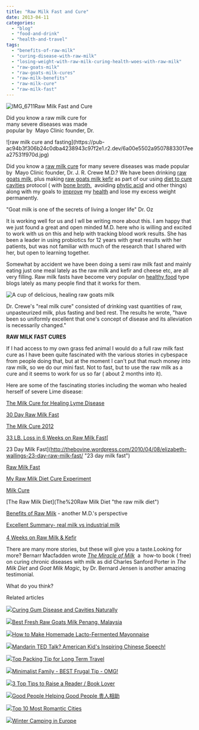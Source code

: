 ```yaml
---
title: "Raw Milk Fast and Cure"
date: 2013-04-11
categories: 
  - "blog"
  - "food-and-drink"
  - "health-and-travel"
tags: 
  - "benefits-of-raw-milk"
  - "curing-disease-with-raw-milk"
  - "losing-weight-with-raw-milk-curing-health-woes-with-raw-milk"
  - "raw-goats-milk"
  - "raw-goats-milk-cures"
  - "raw-milk-benefits"
  - "raw-milk-cure"
  - "raw-milk-fast"
---
```


![IMG_6711](https://pub-ac94b3f306b24c0dba4238943c97f2e1.r2.dev/6a00e5502a95078833017c38840846970b.jpg)Raw Milk Fast and Cure  
  
Did you know a raw milk cure for  
many severe diseases was made  
popular by  Mayo Clinic founder, Dr.

<!--more--> ![raw milk cure and fasting](https://pub-ac94b3f306b24c0dba4238943c97f2e1.r2.dev/6a00e5502a95078833017eea27531f970d.jpg)  
  
Did you know a [raw milk cure](http://www.realmilk.com/health/milk-cure/ "raw milk cure") for many severe diseases was made popular by  Mayo Clinic founder, Dr. J. R. Crewe M.D.? We have been drinking [raw goats milk](http://soultravelers3new.local/2013/03/best-fresh-raw-goats-milk-penang.html "raw goats milk"), plus making [raw goats milk kefir](http://soultravelers3new.local/2012/07/-how-to-make-kefir-easy-goats-milk-or-coconut-milk.html "raw goats milk kefir") as part of our using [diet to cure cavities](http://soultravelers3new.local/2013/03/curing-gum-disease-and-cavities-naturally.html "cure caviteis naturally") protocol ( with [bone broth,](http://soultravelers3new.local/2012/10/how-to-make-nourishing-bone-broth-recipes-to-heal.html "bone broth")  avoiding [phytic acid](http://www.westonaprice.org/food-features/living-with-phytic-acid "phytic acid") and other things) along with my goals to [improve](http://soultravelers3new.local/2012/10/traveling-while-sick-or-with-health-medical-challenges.html "travel and health") my [health](http://soultravelers3new.local/health-and-travel/ "health tips") and lose my excess weight permanently.  
  
"Goat milk is one of the secrets of living a longer life" Dr. Oz  
  
It is working well for us and I wll be writing more about this. I am happy that we just found a great and open minded M.D. here who is willing and excited to work with us on this and help with tracking blood work results. She has been a leader in using probiotics for 12 years with great results with her patients, but was not familiar with much of the research that I shared with her, but open to learning together.  
  
Somewhat by accident we have been doing a semi raw milk fast and mainly eating just one meal lately as the raw milk and kefir and cheese etc, are all very filling. Raw milk fasts have become very popular on [healthy food](http://soultravelers3new.local/2012/04/health-organic-raw-foods-and-travel.html "healthy organic food") type blogs lately as many people find that it works for them.  
  
![A cup of delicious, healing raw goats milk](https://pub-ac94b3f306b24c0dba4238943c97f2e1.r2.dev/6a00e5502a95078833017c388409da970b.jpg)  
  
Dr. Crewe's "real milk cure" consisted of drinking vast quantities of raw, unpasteurized milk, plus fasting and bed rest. The results he wrote, "have been so uniformly excellent that one's concept of disease and its alleviation is necessarily changed."  
  
**RAW MILK FAST CURES**  
  
If I had access to my own grass fed animal I would do a full raw milk fast cure as I have been quite fascinated with the various stories in cybespace from people doing that, but at the moment I can't put that much money into raw milk, so we do our mini fast. Not to fast, but to use the raw milk as a cure and it seems to work for us so far ( about 2 months into it).  
  
Here are some of the fascinating stories including the woman who healed  herself of severe Lime disease:  
  
[The Milk Cure for Healing Lyme Disease](http://www.thehealthyhomeeconomist.com/the-milk-cure-for-healing-lyme-disease/ "the milk cure for healing lyme disease")  
  
[30 Day Raw Milk Fast](http://www.cookinggodsway.com/30-day-raw-milk-fast/ "30 day raw milk fast")  
  
[The Milk Cure 2012](http://www.thehealthyhomeeconomist.com/the-milk-cure-2012/ "The milk cure")  
  
[33 LB. Loss in 6 Weeks on Raw Milk Fast](http://www.yourfamilyfarmer.com/fresh-thoughts/i-really-shouldnt-tell-you-this "easy weight loss on raw milk fast cure")[  
  
23 Day Milk Fast](http://thebovine.wordpress.com/2010/04/08/elizabeth-wallings-23-day-raw-milk-fast/ "23 day milk fast")  
  
[Raw Milk Fast](http://www.thehealthyhomeeconomist.com/raw-milk-fast-2013-are-you-ready/ "raw milk fast")  
  
[My Raw Milk Diet Cure Experiment](http://www.livingthenourishedlife.com/2010/03/my-raw-milk-diet-cure-experiment-what-i "my raw milk diet cure experiment")  
  
[Milk Cure](http://trinaholden.com/2012/05/the-milk-cure-introduction/ "milk cure")  
  
[The Raw Milk Diet](The%20Raw Milk Diet "the raw milk diet")  
  
[Benefits of Raw Milk](http://www.drdeborahmd.com/health-benefits-raw-milk "benefits of raw milk") - another M.D.'s perspective  
  
[Excellent Summary- real milk vs industrial milk](http://www.thrive-medical.co.uk/blog/nutrition/white-stuff/ "raw milk vs idustrial milk")  
[  
4 Weeks on Raw Milk & Kefir](http://freetheanimal.com/2013/03/weeks-kefir-intervention.html "4 Weeks on Raw Milk & Kefir")  
  
There are many more stories, but these will give you a taste.Looking for more? Bernarr Macfadden wrote _[The Miracle of Milk](http://www.milk-diet.com/classics/macfadden/macfaddenmain.html)_  a  how-to book ( free)  on curing chronic diseases with milk as did Charles Sanford Porter in _The Milk Diet_ and _Goat Milk Magic_, by Dr. Bernard Jensen is another amazing testimonial.  
  
What do you think?  
  
  
  

Related articles

[![](http://i.zemanta.com/154024597_80_80.jpg)](http://soultravelers3new.local/2013/03/curing-gum-disease-and-cavities-naturally.html)[Curing Gum Disease and Cavities Naturally](http://soultravelers3new.local/2013/03/curing-gum-disease-and-cavities-naturally.html)

[![](http://i.zemanta.com/155522188_80_80.jpg)](http://soultravelers3new.local/2013/03/best-fresh-raw-goats-milk-penang.html)[Best Fresh Raw Goats Milk Penang, Malaysia](http://soultravelers3new.local/2013/03/best-fresh-raw-goats-milk-penang.html)

[![](http://i.zemanta.com/146963904_80_80.jpg)](http://soultravelers3new.local/2013/02/how-to-make-homemade-lacto-fermented-mayonnaise.html)[How to Make Homemade Lacto-Fermented Mayonnaise](http://soultravelers3new.local/2013/02/how-to-make-homemade-lacto-fermented-mayonnaise.html)

[![](http://i.zemanta.com/152306180_80_80.jpg)](http://soultravelers3new.local/2013/03/mandarin-ted-talk-american-kids-inspiring-chinese-speech-.html)[Mandarin TED Talk? American Kid's Inspiring Chinese Speech!](http://soultravelers3new.local/2013/03/mandarin-ted-talk-american-kids-inspiring-chinese-speech-.html)

[![](http://i.zemanta.com/149896182_80_80.jpg)](http://soultravelers3new.local/2013/03/top-travel-tip-for-long-term-travel.html)[Top Packing Tip for Long Term Travel](http://soultravelers3new.local/2013/03/top-travel-tip-for-long-term-travel.html)

[![](http://i.zemanta.com/148118983_80_80.jpg)](http://soultravelers3new.local/2013/02/minimalist-family-frugal-tip-omg.html)[Minimalist Family - BEST Frugal Tip - OMG!](http://soultravelers3new.local/2013/02/minimalist-family-frugal-tip-omg.html)

[![](http://i.zemanta.com/154953675_80_80.jpg)](http://soultravelers3new.local/2013/03/10-tips-to-raise-a-reader-book-lover.html)[3 Top Tips to Raise a Reader / Book Lover](http://soultravelers3new.local/2013/03/10-tips-to-raise-a-reader-book-lover.html)

[![](http://i.zemanta.com/150504293_80_80.jpg)](http://soultravelers3new.local/2013/03/good-people-helping-good-people-%E8%B4%B5%E4%BA%BA%E7%9B%B8%E5%8A%A9.html)[Good People Helping Good People 贵人相助](http://soultravelers3new.local/2013/03/good-people-helping-good-people-%E8%B4%B5%E4%BA%BA%E7%9B%B8%E5%8A%A9.html)

[![](http://i.zemanta.com/145325476_80_80.jpg)](http://soultravelers3new.local/2013/02/top-10-most-romantic-cities-.html)[Top 10 Most Romantic Cities](http://soultravelers3new.local/2013/02/top-10-most-romantic-cities-.html)

[![](http://i.zemanta.com/146676524_80_80.jpg)](http://soultravelers3new.local/2013/02/winter-camping-in-europe.html)[Winter Camping in Europe](http://soultravelers3new.local/2013/02/winter-camping-in-europe.html)
